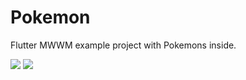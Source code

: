 # Pokemon

Flutter MWWM example project with Pokemons inside.

![](https://img.shields.io/badge/Dart-0175C2?style=for-the-badge&logo=dart&logoColor=white) ![](https://img.shields.io/badge/Flutter-02569B?style=for-the-badge&logo=flutter&logoColor=white)

